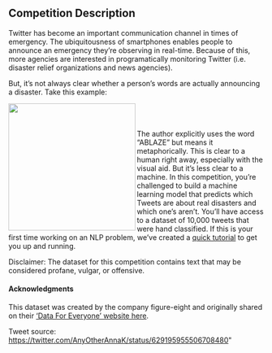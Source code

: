 ## Competition Description

Twitter has become an important communication channel in times of emergency.
The ubiquitousness of smartphones enables people to announce an emergency they’re observing in real-time. 
Because of this, more agencies are interested in programatically monitoring Twitter (i.e. disaster relief organizations and news agencies).

But, it’s not always clear whether a person’s words are actually announcing a disaster. Take this example:

<img src="https://storage.googleapis.com/kaggle-media/competitions/tweet_screenshot.png" width="250px" align="left">

<br><br><br>
The author explicitly uses the word “ABLAZE” but means it metaphorically. This is clear to a human right away, especially with the visual aid. But it’s less clear to a machine.
In this competition, you’re challenged to build a machine learning model that predicts which Tweets are about real disasters and which one’s aren’t. 
You’ll have access to a dataset of 10,000 tweets that were hand classified. 
If this is your first time working on an NLP problem, we’ve created a [quick tutorial](https://www.kaggle.com/philculliton/nlp-getting-started-tutorial) 
to get you up and running.

Disclaimer: The dataset for this competition contains text that may be considered profane, vulgar, or offensive.

#### Acknowledgments

This dataset was created by the company figure-eight and originally shared on their [‘Data For Everyone’ website here](https://www.figure-eight.com/data-for-everyone/).

Tweet source:<br>https://twitter.com/AnyOtherAnnaK/status/629195955506708480"
